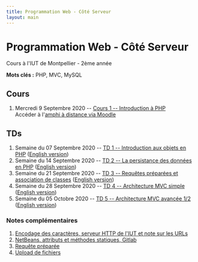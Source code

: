 ```yaml
---
title: Programmation Web - Côté Serveur
layout: main
---
```


# Programmation Web - Côté Serveur
Cours à l'IUT de Montpellier - 2ème année

**Mots clés :** PHP, MVC, MySQL

## Cours

1. Mercredi 9 Septembre 2020 -- [Cours 1 -- Introduction à PHP](classes/class1.html)  
   Accéder à l'[amphi à distance via Moodle](https://moodle.umontpellier.fr/mod/bigbluebuttonbn/view.php?id=291203)
   <!-- et à son enregistrement -->

## TDs

1. Semaine du 07 Septembre 2020 -- [TD 1 -- Introduction aux objets en PHP](tutorials/tutorial1.html) ([English version](tutorials/tutorial1-en.html))
1. Semaine du 14 Septembre 2020 -- [TD 2 -- La persistance des données en PHP](tutorials/tutorial2.html) ([English version](tutorials/tutorial2-en.html))
1. Semaine du 21 Septembre 2020 -- [TD 3 -- Requêtes préparées et association de classes](tutorials/tutorial3.html) ([English version](tutorials/tutorial3-en.html))
1. Semaine du 28 Septembre 2020 --  [TD 4 -- Architecture MVC simple](tutorials/tutorial4.html) ([English version](tutorials/tutorial4-en.html))
1. Semaine du 05 Octobre 2020 -- [TD 5 -- Architecture MVC avancée 1/2](tutorials/tutorial5.html) ([English version](tutorials/tutorial5-en.html))
<!-- 1. Semaine du 12 Octobre 2020 --  [TD 6 -- Architecture MVC avancée 2/2](tutorials/tutorial6.html) ([English version](tutorials/tutorial6-en.html)) -->
<!-- 1. Semaine du 19 Octobre 2020 --  [Début projet](projet.html) -->
<!-- 1. Semaine du 02 Novembre 2020 -- [Projet](projet.html) -->
<!-- 1. Semaines du 09 Novembre 2020 -- -->
<!--    [TD 7 -- Cookies & Sessions](tutorials/tutorial7.html) ([English version](tutorials/tutorial7-en.html)) puis projet -->
<!-- 1. Semaine du 16 Novembre 2020 -- -->
<!--    [TD 8 -- Authentification & Validation par email](tutorials/tutorial8.html) ([English version](tutorials/tutorial8-en.html)) -->
<!--    puis projet -->
<!-- 1. Semaine du 23 Novembre 2020 -- 3h projet -->
<!-- 1. Semaine du 30 Novembre 2020 -- 3h projet -->
<!-- 1. Semaine du 07 Décembre 2020 -- 3h projet -->
<!-- 1. Semaine du 14 Décembre 2020 -- soutenances du projet et examen-->

### Notes complémentaires

1. [Encodage des caractères, serveur HTTP de l'IUT et note sur les URLs]({{site.baseurl}}/assets/tut1-complement.html)
2. [NetBeans, attributs et méthodes statiques, Gitlab]({{site.baseurl}}/assets/tut2-complement.html)
3. [Requête préparée]({{site.baseurl}}/assets/tut3-complement.html)
4. [Upload de fichiers]({{site.baseurl}}/assets/tut4-complement.html)
<!-- 5. [Cookies & sessions]({{site.baseurl}}/assets/tut7-complement.html) -->


<!-- ## Instructions du projet -->

<!-- [Instructions du projet](projet.html) -->


<!-- ## Chat -->

<!-- Le chat -->
<!-- [gitter.im/romainlebreton/ProgWeb-CoteServeur ![Join the chat at https://gitter.im/romainlebreton/ProgWeb-CoteServeur](https://badges.gitter.im/romainlebreton/ProgWeb-CoteServeur.svg)](https://gitter.im/romainlebreton/ProgWeb-CoteServeur) -->
<!-- vous permet de discuter au sujet de ce cours à tout moment (nécessite un compte GitHub ou Twitter). -->
